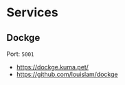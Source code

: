 # Services

## Dockge

Port: `5001`

- https://dockge.kuma.pet/
- https://github.com/louislam/dockge
